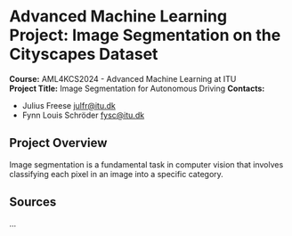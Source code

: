 # Advanced Machine Learning Project: Image Segmentation on the Cityscapes Dataset

**Course:** AML4KCS2024 - Advanced Machine Learning at ITU  
**Project Title:** Image Segmentation for Autonomous Driving 
**Contacts:**  
- Julius Freese <julfr@itu.dk>  
- Fynn Louis Schröder <fysc@itu.dk>  


## Project Overview
Image segmentation is a fundamental task in computer vision that involves classifying each pixel in an image into a specific category.

## Sources
...

